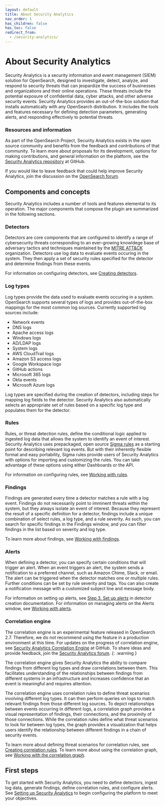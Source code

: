 ```yaml
---
layout: default
title: About Security Analytics
nav_order: 1
has_children: false
has_toc: false
redirect_from:
  - /security-analytics/
---
```



# About Security Analytics

Security Analytics is a security information and event management (SIEM) solution for OpenSearch, designed to investigate, detect, analyze, and respond to security threats that can jeopardize the success of businesses and organizations and their online operations. These threats include the potential exposure of confidential data, cyber attacks, and other adverse security events. Security Analytics provides an out-of-the-box solution that installs automatically with any OpenSearch distribution. It includes the tools and features necessary for defining detection parameters, generating alerts, and responding effectively to potential threats.

### Resources and information

As part of the OpenSearch Project, Security Analytics exists in the open source community and benefits from the feedback and contributions of that community. To learn more about proposals for its development, options for making contributions, and general information on the platform, see the [Security Analytics repository](https://github.com/opensearch-project/security-analytics) at GitHub.

If you would like to leave feedback that could help improve Security Analytics, join the discussion on the [OpenSearch forum](https://forum.opensearch.org/c/plugins/security-analytics/73).


## Components and concepts

Security Analytics includes a number of tools and features elemental to its operation. The major components that compose the plugin are summarized in the following sections.

### Detectors

Detectors are core components that are configured to identify a range of cybersecurity threats corresponding to an ever-growing knowldege base of adversary tactics and techniques maintained by the [MITRE ATT&CK](https://attack.mitre.org/) organization. Detectors use log data to evaluate events occuring in the system. They then apply a set of security rules specified for the detector and determine findings from these events.

For information on configuring detectors, see [Creating detectors]({{site.url}}{{site.baseurl}}/security-analytics/sec-analytics-config/detectors-config/).

### Log types

Log types provide the data used to evaluate events occuring in a system. OpenSearch supports several types of logs and provides out-of-the-box mappings for the most common log sources. Currently supported log sources include:
* Network events
* DNS logs
* Apache access logs
* Windows logs
* AD/LDAP logs
* System logs
* AWS CloudTrail logs
* Amazon S3 access logs
* Google Workspace logs
* GitHub actions
* Microsoft 365 logs
* Okta events
* Microsoft Azure logs

Log types are specified during the creation of detectors, including steps for mapping log fields to the detector. Security Analytics also automatically selects an appropriate set of rules based on a specific log type and populates them for the detector.

### Rules

Rules, or threat detection rules, define the conditional logic applied to ingested log data that allows the system to identify an event of interest. Security Analytics uses prepackaged, open source [Sigma rules](https://github.com/SigmaHQ/sigma) as a starting point for describing relevant log events. But with their inherently flexible format and easy portability, Sigma rules provide users of Security Analytics with options for importing and customizing the rules. You can take advantage of these options using either Dashboards or the API.

For information on configuring rules, see [Working with rules]({{site.url}}{{site.baseurl}}/security-analytics/usage/rules/).

### Findings

Findings are generated every time a detector matches a rule with a log event. Findings do not necessarily point to imminent threats within the system, but they always isolate an event of interest. Because they represent the result of a specific definition for a detector, findings include a unique combination of select rules, a log type, and a rule severity. As such, you can search for specific findings in the Findings window, and you can filter findings in the list based on severity and log type.

To learn more about findings, see [Working with findings]({{site.url}}{{site.baseurl}}/security-analytics/usage/findings/).

### Alerts

When defining a detector, you can specify certain conditions that will trigger an alert. When an event triggers an alert, the system sends a notification to a preferred channel, such as Amazon Chime, Slack, or email. The alert can be triggered when the detector matches one or multiple rules. Further conditions can be set by rule severity and tags. You can also create a notification message with a customized subject line and message body.

For information on setting up alerts, see [Step 3. Set up alerts]({{site.url}}{{site.baseurl}}/security-analytics/sec-analytics-config/detectors-config/#step-3-set-up-alerts) in detector creation documentation. For information on managing alerts on the Alerts window, see [Working with alerts]({{site.url}}{{site.baseurl}}/security-analytics/usage/alerts/).

### Correlation engine

The correlation engine is an experimental feature released in OpenSearch 2.7. Therefore, we do not recommend using the feature in a production environment at this time. For updates on the progress of correlation engine, see [Security Analytics Correlation Engine](https://github.com/opensearch-project/security-analytics/issues/369) at GitHub. To share ideas and provide feedback, join the [Security Analytics forum](https://forum.opensearch.org/c/plugins/security-analytics/73).
{: .warning }

The correlation engine gives Security Analytics the ability to compare findings from different log types and draw correlations between them. This facilitates understanding of the relationships between findings from different systems in an infrastructure and increases confidence that an event is meaningful and requires attention.

The correlation engine uses correlation rules to define threat scenarios involving different log types. It can then perform queries on logs to match relevant findings from those different log sources. To depict relationships between events occurring in different logs, a correlation graph provides a visual representation of findings, their connections, and the proximity of those connections. While the correlation rules define what threat scenarios to look for between log types, the graph provides a visualization that helps users identify the relationship between different findings in a chain of security events.

To learn more about defining threat scenarios for correlation rules, see [Creating correlation rules]({{site.url}}{{site.baseurl}}/security-analytics/sec-analytics-config/correlation-config/). To learn more about using the correlation graph, see [Working with the correlation graph]({{site.url}}{{site.baseurl}}/security-analytics/usage/correlation-graph/).


## First steps

To get started with Security Analytics, you need to define detectors, ingest log data, generate findings, define correlation rules, and configure alerts. See [Setting up Security Analytics]({{site.url}}{{site.baseurl}}/security-analytics/sec-analytics-config/index/) to begin configuring the platform to meet your objectives.

